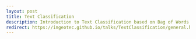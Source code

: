 ```yaml
---
layout: post
title: Text Classification
description: Introduction to Text Classification based on Bag of Words.
redirect: https://ingeotec.github.io/talks/TextClassification/general.html
---
```

